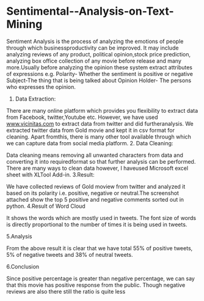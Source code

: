 # Sentimental--Analysis-on-Text-Mining
Sentiment Analysis is the process of analyzing the emotions of people through which businessproductivity can be improved. It may include analyzing reviews of any product, political opinion,stock price prediction, analyzing box office collection of any movie before release and many more.Usually before analyzing the opinion these system extract attributes of expressions e.g.
 Polarity- Whether the sentiment is positive or negative
 Subject-The thing that is being talked about
 Opinion Holder- The persons who expresses the opinion.
 1. Data Extraction:
 
There are many online platform which provides you flexibility to extract data from Facebook, twitter,Youtube etc. However, we have used www.vicinitas.com to extract data from twitter and did furtheranalysis. We extracted twitter data from Gold movie and kept it in csv format for cleaning. Apart fromthis, there is many other tool available through which we can capture data from social media platform.
2. Data Cleaning:

Data cleaning means removing all unwanted characters from data and converting it into requiredformat so that further analysis can be performed. There are many ways to clean data however, I haveused Microsoft excel sheet with XLTool Add-in.
3.Result:

We have collected reviews of Gold moview from twitter and analyzed it based on its polarity i.e.
positive, negative or neutral.The screenshot attached show the top 5 positive and negative comments
sorted out in python.
4.Result of Word Cloud

It shows the words which are mostly used in tweets. The font size of words is directly proportional to the
number of times it is being used in tweets.

5.Analysis

From the above result it is clear that we have total 55% of positive tweets, 5% of negative tweets and
38% of neutral tweets. 

6.Conclusion

Since positive percentage is greater than negative percentage, we can say that this movie has positive
response from the public. Though negative reviews are also there still the ratio is quite less

